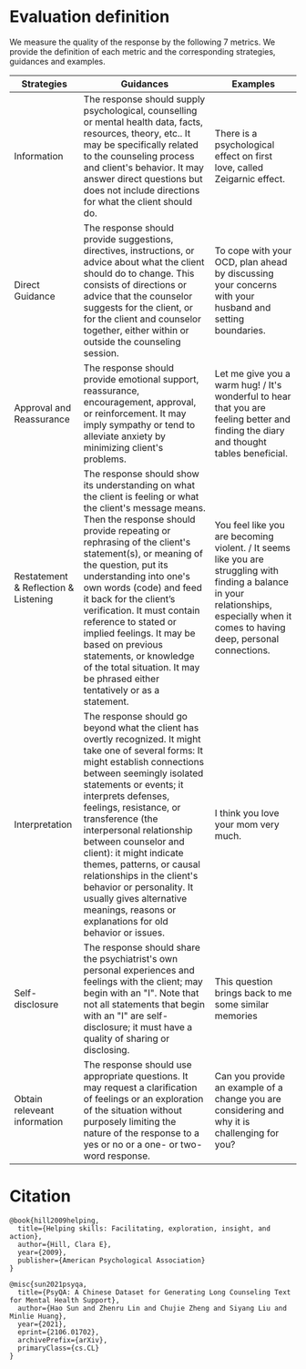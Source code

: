 # Evaluation definition

We measure the quality of the response by the following 7 metrics. We provide the definition of each metric and the corresponding strategies, guidances and examples.

| Strategies                            | Guidances                                                    | Examples                                                     |
| ------------------------------------- | ------------------------------------------------------------ | ------------------------------------------------------------ |
| Information                           | The response should supply  psychological, counselling or mental health data, facts, resources, theory,  etc.. It may be specifically related to the counseling process and client's  behavior. It may answer direct questions but does not include directions for  what the client should do. | There is a psychological effect  on first     love, called Zeigarnic effect. |
| Direct  Guidance                      | The response should provide  suggestions, directives, instructions, or advice about what the client should  do to change. This consists of directions or advice that the counselor  suggests for the client, or for the client and counselor together, either within  or outside the counseling session. | To cope with your OCD, plan  ahead by discussing your concerns with your husband and setting boundaries. |
| Approval and Reassurance              | The response should provide  emotional support, reassurance, encouragement, approval, or reinforcement. It  may imply sympathy or tend to alleviate anxiety by minimizing client's  problems. | Let me give you a warm hug! /  It's wonderful to hear that you are feeling better and finding the diary and  thought tables beneficial. |
| Restatement & Reflection  & Listening | The response should show its  understanding on what the client is feeling or what the client's message  means. Then the response should provide repeating or rephrasing of the  client's statement(s), or meaning of the question, put its understanding into  one's own words (code) and feed it back for the client’s verification. It  must contain reference to stated or implied feelings. It may be based on  previous statements, or knowledge of the total situation. It may be phrased  either tentatively or as a statement. | You feel like you are becoming  violent. / It seems like you are struggling with finding a balance in your  relationships, especially when it comes to having deep, personal  connections. |
| Interpretation                        | The response should go beyond  what the client has overtly recognized. It might take one of several forms:  It might establish connections between seemingly isolated statements or  events; it interprets defenses, feelings, resistance, or transference (the interpersonal  relationship between counselor and client): it might indicate themes,  patterns, or causal relationships in the client's behavior or personality. It  usually gives alternative meanings, reasons or explanations for old behavior  or issues. | I think you love your mom very  much.                        |
| Self-disclosure                       | The response should share the  psychiatrist's own personal experiences and feelings with the client; may  begin with an "I". Note that not all statements that begin with an  "I" are self-disclosure; it must have a quality of sharing or disclosing. | This question brings back to me  some similar memories       |
| Obtain  releveant information         | The response should use  appropriate questions. It may request a clarification of feelings or an  exploration of the situation without purposely limiting the nature of the  response to a yes or no or a one- or two-word response. | Can you provide an example of a  change you are considering and why it is challenging for you? |


# Citation
```
@book{hill2009helping,
  title={Helping skills: Facilitating, exploration, insight, and action},
  author={Hill, Clara E},
  year={2009},
  publisher={American Psychological Association}
}

@misc{sun2021psyqa,
  title={PsyQA: A Chinese Dataset for Generating Long Counseling Text for Mental Health Support}, 
  author={Hao Sun and Zhenru Lin and Chujie Zheng and Siyang Liu and Minlie Huang},
  year={2021},
  eprint={2106.01702},
  archivePrefix={arXiv},
  primaryClass={cs.CL}
}
```